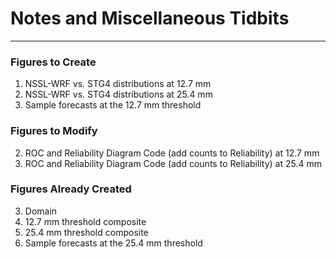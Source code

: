 # Notes and Miscellaneous Tidbits

-----

### Figures to Create

1. NSSL-WRF vs. STG4 distributions at 12.7 mm
1. NSSL-WRF vs. STG4 distributions at 25.4 mm
1. Sample forecasts at the 12.7 mm threshold


### Figures to Modify

2. ROC and Reliability Diagram Code (add counts to Reliability) at 12.7 mm
2. ROC and Reliability Diagram Code (add counts to Reliability) at 25.4 mm


### Figures Already Created

3. Domain
3. 12.7 mm threshold composite
3. 25.4 mm threshold composite
3. Sample forecasts at the 25.4 mm threshold

